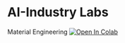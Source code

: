 # AI-Industry Labs

Material Engineering [![Open In Colab](https://colab.research.google.com/assets/colab-badge.svg)](https://colab.research.google.com/github/roboticsmind/2021-material-engineering/blob/main/3_MaterialEngineering_1.ipynb)
